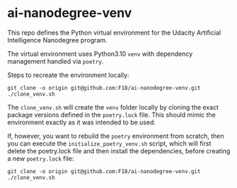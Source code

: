 # ai-nanodegree-venv

This repo defines the Python virtual environment for the Udacity Artificial Intelligence Nanodegree program.

The virtual environment uses Python3.10 `venv` with dependency management handled via `poetry`.

Steps to recreate the environment locally:

    git clone -o origin git@github.com:F18/ai-nanodegree-venv.git
    ./clone_venv.sh

The `clone_venv.sh` will create the `venv` folder locally by cloning the exact
package versions defined in the `poetry.lock` file. This should mimic the
environment exactly as it was intended to be used.

If, however,  you want to rebuild the `poetry` environment from scratch, then
you can execute the `initialize_poetry_venv.sh` script, which will first delete
the poetry.lock file and then install the dependencies, before creating a new
`poetry.lock` file:

    git clone -o origin git@github.com:F18/ai-nanodegree-venv.git
    ./clone_venv.sh
